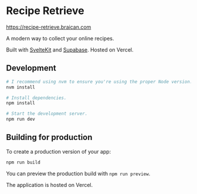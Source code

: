 # Recipe Retrieve

https://recipe-retrieve.braican.com

A modern way to collect your online recipes.

Built with [SvelteKit](https://kit.svelte.dev/) and [Supabase](https://supabase.com/). Hosted on Vercel.

## Development

```bash
# I recommend using nvm to ensure you're using the proper Node version.
nvm install

# Install dependencies.
npm install

# Start the development server.
npm run dev
```

## Building for production

To create a production version of your app:

```bash
npm run build
```

You can preview the production build with `npm run preview`.

The application is hosted on Vercel.

